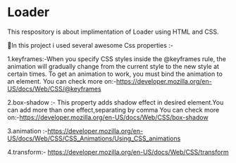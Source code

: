 # Loader
This respository is about implimentation of Loader using HTML and CSS.

🎉In this project i used several awesome Css properties :-

1.keyframes:-When you specify CSS styles inside the @keyframes rule, the animation will gradually change from the current style to the new style at certain times.
To get an animation to work, you must bind the animation to an element.
   You can check more on:-https://developer.mozilla.org/en-US/docs/Web/CSS/@keyframes
   
2.box-shadow :- This property adds shadow effect in desired element.You can add more than one effect,separating by comma
    You can check more on:-https://developer.mozilla.org/en-US/docs/Web/CSS/box-shadow
    
3.animation :-https://developer.mozilla.org/en-US/docs/Web/CSS/CSS_Animations/Using_CSS_animations

4.transform:- https://developer.mozilla.org/en-US/docs/Web/CSS/transform

